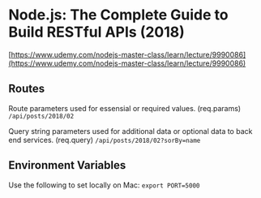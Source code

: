 # Node.js: The Complete Guide to Build RESTful APIs (2018)

[https://www.udemy.com/nodejs-master-class/learn/lecture/9990086](https://www.udemy.com/nodejs-master-class/learn/lecture/9990086)



## Routes

Route parameters used for essensial or required values. (req.params)
```/api/posts/2018/02```

Query string parameters used for additional data or optional data to back end services. (req.query)
```/api/posts/2018/02?sorBy=name```



## Environment Variables

Use the following to set locally on Mac:
`export PORT=5000`

